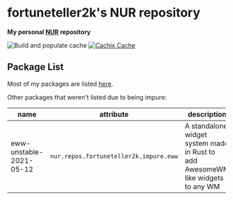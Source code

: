 # fortuneteller2k's NUR repository

**My personal [NUR](https://github.com/nix-community/NUR) repository**

![Build and populate cache](https://github.com/fortuneteller2k/nur/workflows/Build%20and%20populate%20cache/badge.svg) [![Cachix Cache](https://img.shields.io/badge/cachix-fortuneteller2k-blue.svg)](https://fortuneteller2k.cachix.org)

## Package List

Most of my packages are listed [here](https://nur.nix-community.org/repos/fortuneteller2k/).

Other packages that weren't listed due to being impure:

| name                    | attribute                              | description                                                                     |
|-------------------------|----------------------------------------|---------------------------------------------------------------------------------|
| eww-unstable-2021-05-12 | `nur.repos.fortuneteller2k.impure.eww` | A standalone widget system made in Rust to add AwesomeWM like widgets to any WM |
